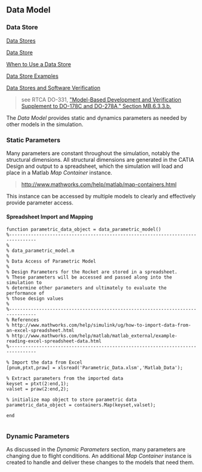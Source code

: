 ## Data Model

### Data Store

[Data Stores](http://www.mathworks.com/help/simulink/data-stores.html)

[Data Store](http://www.mathworks.com/help/simulink/slref/datastorememory.html) 

[When to Use a Data Store](http://www.mathworks.com/help/simulink/ug/when-to-use-a-data-store.html)

[Data Store Examples](http://www.mathworks.com/help/simulink/ug/data-store-examples.html)

[Data Stores and Software Verification](http://www.mathworks.com/help/simulink/ug/data-stores-and-software-verification.html)
> see RTCA DO-331, ["Model-Based Development and Verification Supplement to DO-178C and DO-278A," Section MB.6.3.3.b.](http://www.rtca.org/Files/ListofAvailableDocsMarch2013.pdf)

The *Data Model* provides static and dynamics parameters as needed by other models in the simulation. 

### Static Parameters

Many parameters are constant throughout the simulation, notably the structural dimensions. All structural dimensions are generated in the CATIA Design and output to a spreadsheet, which the simulation will load and place in a Matlab *Map Container* instance.

> http://www.mathworks.com/help/matlab/map-containers.html

This instance can be accessed by multiple models to clearly and effectively provide parameter access. 


#### Spreadsheet Import and Mapping
~~~~ {#mycode .matlab .numberLines startFrom="1"}
function parametric_data_object = data_parametric_model()
%--------------------------------------------------------------------------------
%
% data_parametric_model.m
%
% Data Access of Parametric Model
%
% Design Parameters for the Rocket are stored in a spreadsheet. 
% These parameters will be accessed and passed along into the simulation to 
% determine other parameters and ultimately to evaluate the performance of 
% those design values
%
%--------------------------------------------------------------------------------
% References
% http://www.mathworks.com/help/simulink/ug/how-to-import-data-from-an-excel-spreadsheet.html
% http://www.mathworks.com/help/matlab/matlab_external/example-reading-excel-spreadsheet-data.html
%--------------------------------------------------------------------------------

% Import the data from Excel
[pnum,ptxt,praw] = xlsread('Parametric_Data.xlsm','Matlab_Data');

% Extract parameters from the imported data 
keyset = ptxt(2:end,1);
valset = praw(2:end,2);

% initialize map object to store parametric data
parametric_data_object = containers.Map(keyset,valset);

end
~~~~~~~~~~~~~~~~~~~~~~~~~~~~~~~~~~~~~~~~~~~~~~~~~

~~~~ {include="../functions/data/data_parametric_model.m"}
~~~~~~~~~~~~~~~~~~~~~~~~~~~~~~~~~~~~~~~~~~~~~~~~~

### Dynamic Parameters

As discussed in the *Dynamic Parameters* section, many parameters are changing due to flight conditions. An additional *Map Container* instance is created to handle and deliver these changes to the models that need them.

